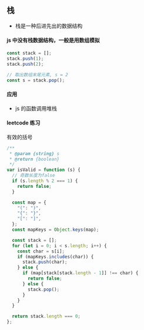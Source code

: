 ## 栈

- 栈是一种后进先出的数据结构

#### js 中没有栈数据结构，一般是用数组模拟

```js
const stack = [];
stack.push(1);
stack.push(2);

// 取出数组末尾元素, s = 2
const s = stack.pop();
```

#### 应用

- js 的函数调用堆栈

#### leetcode 练习

<a src="https://leetcode.cn/problems/valid-parentheses/">有效的括号</a>

```js
/**
 * @param {string} s
 * @return {boolean}
 */
var isValid = function (s) {
  // 奇数长度为false
  if (s.length % 2 === 1) {
    return false;
  }

  const map = {
    "(": ")",
    "{": "}",
    "[": "]",
  };
  const mapKeys = Object.keys(map);

  const stack = [];
  for (let i = 0; i < s.length; i++) {
    const char = s[i];
    if (mapKeys.includes(char)) {
      stack.push(char);
    } else {
      if (map[stack[stack.length - 1]] !== char) {
        return false;
      } else {
        stack.pop();
      }
    }
  }

  return stack.length === 0;
};
```
